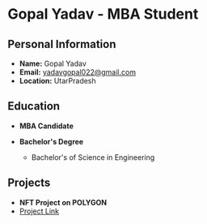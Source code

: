 # Gopal Yadav - MBA Student

## Personal Information

- **Name:** Gopal Yadav
- **Email:** yadavgopal022@gmail.com
- **Location:** UtarPradesh

## Education

- **MBA Candidate**

- **Bachelor's Degree**
  - Bachelor's of Science in Engineering

## Projects

- **NFT Project on POLYGON**
- [Project Link](https://github.com/gopalyadav05/POLY-Proof)
  


